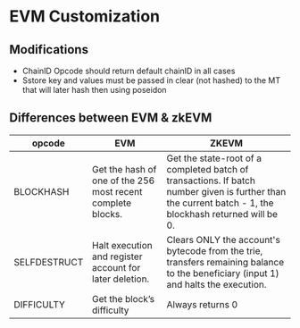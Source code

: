 # EVM Customization

## Modifications

* ChainID Opcode should return default chainID in all cases
* Sstore key and values must be passed in clear (not hashed) to the MT that will later hash then using poseidon


## Differences between EVM & zkEVM

| opcode       | EVM                                                         | ZKEVM                                                                                                                                                   |
| ------------ | ----------------------------------------------------------- | ------------------------------------------------------------------------------------------------------------------------------------------------------- |
| BLOCKHASH    | Get the hash of one of the 256 most recent complete blocks. | Get the state-root of a completed batch of transactions. If batch number given is further than the current batch - 1, the blockhash returned will be 0. |
| SELFDESTRUCT | Halt execution and register account for later deletion.     | Clears ONLY the account's bytecode from the trie, transfers remaining balance to the beneficiary (input 1) and halts the execution.                     |
| DIFFICULTY   | Get the block’s difficulty                                  | Always returns 0                                                                                                                                        |
